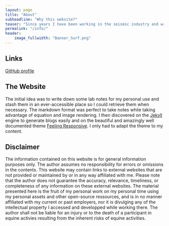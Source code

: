 ```yaml
---
layout: page
title: "About"
subheadline: "Why this website?"
teaser: "Since years I have been working in the seismic industry and writing code. I love to work with open source tools and learn via code from others."
permalink: "/info/"
header:
    image_fullwidth: "Banner_Surf.png"
---
```


## Links
[GitHub profile](https://github.com/oliche)


## The Website
The initial idea was to write down some lab notes for my personal use and stash them in an ever-accessible place so I could retrieve them when necessary. The markdown format was perfect to take notes while taking advantage of equation and image rendering.
 I then discovered on the [Jekyll](http://jekyllrb.com/) engine to generate blogs easily and on the beautiful and amazingly well documented theme [Feeling Responsive](http://phlow.github.io/feeling-responsive/). I only had to adapt the theme to my content.


## Disclaimer
The information contained on this website is for general information purposes only. The author assumes no responsibility for errors or omissions in the contents. This website may contain links to external websites that are not provided or maintained by or in any way affiliated with me. Please note that the author does not guarantee the accuracy, relevance, timeliness, or completeness of any information on these external websites.
The material presented here is the fruit of my personal work on my personal time using my personal assets and other open-source ressources, and is in no manner affiliated with my current or past employers, nor it is divulging any of the intellectual property I accessed and developped while working there. The author shall not be liable for an injury or to the death of a participant in equine activies resulting from the inherent risks of equine activities.